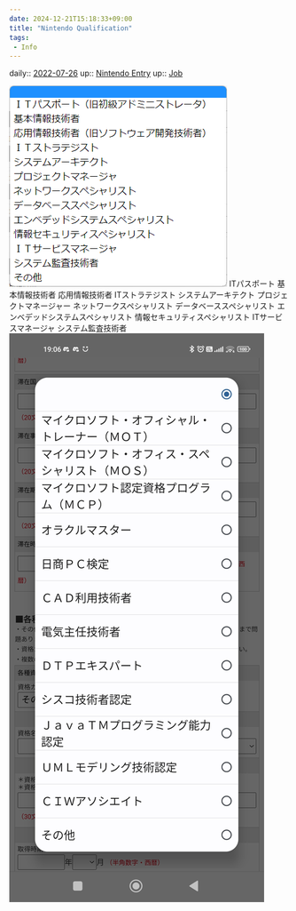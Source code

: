 ```yaml
---
date: 2024-12-21T15:18:33+09:00
title: "Nintendo Qualification"
tags:
 - Info
---
```


daily:: [2022-07-26](Daily_Note/2022-07-26.md)
up:: [Nintendo Entry](Nintendo%20Entry.md)
up:: [Job](../Bar/Job.md)

![](Pasted%20image%2020220717181436.png)
ITパスポート
基本情報技術者
応用情報技術者
ITストラテジスト
システムアーキテクト
プロジェクトマネージャー
ネットワークスペシャリスト
データベーススペシャリスト
エンベデッドシステムスペシャリスト
情報セキュリティスペシャリスト
ITサービスマネージャ
システム監査技術者
![](Screenshot_2022-07-18-19-06-08-270_com.kiwibrowser.browser.jpg)